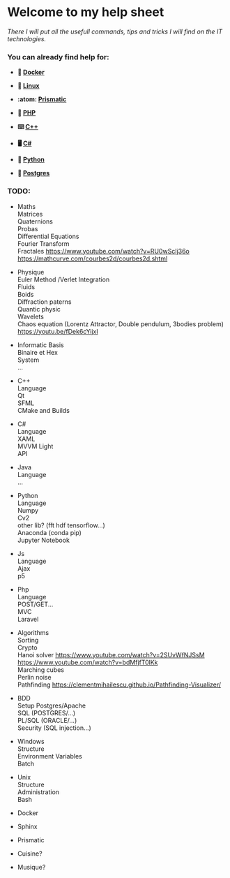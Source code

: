 # Welcome to my help sheet

*There I will put all the usefull commands, tips and tricks I will find on the IT technologies.*

### You can already find help for:

* **:whale: [Docker](./Docker/DOCKER.md)**

* **:penguin: [Linux](./Linux/LINUX.md)**

* **:atom: [Prismatic](./Prismatic/PRISMATIC.md)**

* **:elephant: [PHP]()**

* **:keyboard: [C++]()**

* **:desktop_computer: [C#]()**

* **:snake: [Python](https://github.com/mlhoutel/python-cheat-sheet)**

* **:elephant: [Postgres]()**

### TODO:

* Maths   
  Matrices   
  Quaternions   
  Probas   
  Differential Equations   
  Fourier Transform   
  Fractales https://www.youtube.com/watch?v=RU0wScIj36o https://mathcurve.com/courbes2d/courbes2d.shtml   

* Physique   
  Euler Method /Verlet Integration   
  Fluids   
  Boids   
  Diffraction paterns   
  Quantic physic   
  Wavelets   
  Chaos equation (Lorentz Attractor, Double pendulum, 3bodies problem) https://youtu.be/fDek6cYijxI   

* Informatic Basis   
  Binaire et Hex   
  System   
  ...   
  
* C++   
  Language   
  Qt   
  SFML   
  CMake and Builds   
  
* C#   
  Language   
  XAML   
  MVVM Light   
  API   
  
* Java   
  Language   
  ...

* Python   
  Language   
  Numpy   
  Cv2   
  other lib? (fft hdf tensorflow...)   
  Anaconda (conda pip)   
  Jupyter Notebook   
  
* Js   
  Language   
  Ajax   
  p5   
  
* Php   
  Language   
  POST/GET...   
  MVC   
  Laravel   

* Algorithms   
  Sorting   
  Crypto   
  Hanoi solver https://www.youtube.com/watch?v=2SUvWfNJSsM https://www.youtube.com/watch?v=bdMfjfT0lKk   
  Marching cubes   
  Perlin noise   
  Pathfinding https://clementmihailescu.github.io/Pathfinding-Visualizer/   
  

* BDD   
  Setup Postgres/Apache   
  SQL (POSTGRES/...)   
  PL/SQL (ORACLE/...)   
  Security (SQL injection...)   
   
* Windows     
  Structure    
  Environment Variables    
  Batch    
   
* Unix   
  Structure   
  Administration   
  Bash   

* Docker   
* Sphinx   
* Prismatic   
  
* Cuisine?   
* Musique?   
  
